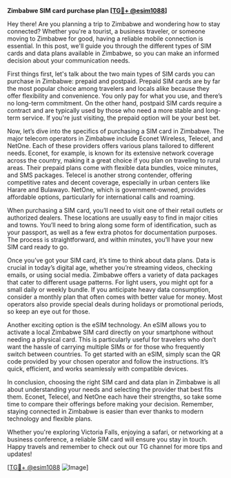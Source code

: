 **Zimbabwe SIM card purchase plan [[TG💪+ @esim1088](https://t.me/s/esim1088)]**

Hey there! Are you planning a trip to Zimbabwe and wondering how to stay connected? Whether you're a tourist, a business traveler, or someone moving to Zimbabwe for good, having a reliable mobile connection is essential. In this post, we'll guide you through the different types of SIM cards and data plans available in Zimbabwe, so you can make an informed decision about your communication needs.

First things first, let's talk about the two main types of SIM cards you can purchase in Zimbabwe: prepaid and postpaid. Prepaid SIM cards are by far the most popular choice among travelers and locals alike because they offer flexibility and convenience. You only pay for what you use, and there’s no long-term commitment. On the other hand, postpaid SIM cards require a contract and are typically used by those who need a more stable and long-term service. If you're just visiting, the prepaid option will be your best bet.

Now, let’s dive into the specifics of purchasing a SIM card in Zimbabwe. The major telecom operators in Zimbabwe include Econet Wireless, Telecel, and NetOne. Each of these providers offers various plans tailored to different needs. Econet, for example, is known for its extensive network coverage across the country, making it a great choice if you plan on traveling to rural areas. Their prepaid plans come with flexible data bundles, voice minutes, and SMS packages. Telecel is another strong contender, offering competitive rates and decent coverage, especially in urban centers like Harare and Bulawayo. NetOne, which is government-owned, provides affordable options, particularly for international calls and roaming.

When purchasing a SIM card, you’ll need to visit one of their retail outlets or authorized dealers. These locations are usually easy to find in major cities and towns. You’ll need to bring along some form of identification, such as your passport, as well as a few extra photos for documentation purposes. The process is straightforward, and within minutes, you’ll have your new SIM card ready to go.

Once you’ve got your SIM card, it’s time to think about data plans. Data is crucial in today’s digital age, whether you’re streaming videos, checking emails, or using social media. Zimbabwe offers a variety of data packages that cater to different usage patterns. For light users, you might opt for a small daily or weekly bundle. If you anticipate heavy data consumption, consider a monthly plan that often comes with better value for money. Most operators also provide special deals during holidays or promotional periods, so keep an eye out for those.

Another exciting option is the eSIM technology. An eSIM allows you to activate a local Zimbabwe SIM card directly on your smartphone without needing a physical card. This is particularly useful for travelers who don’t want the hassle of carrying multiple SIMs or for those who frequently switch between countries. To get started with an eSIM, simply scan the QR code provided by your chosen operator and follow the instructions. It’s quick, efficient, and works seamlessly with compatible devices.

In conclusion, choosing the right SIM card and data plan in Zimbabwe is all about understanding your needs and selecting the provider that best fits them. Econet, Telecel, and NetOne each have their strengths, so take some time to compare their offerings before making your decision. Remember, staying connected in Zimbabwe is easier than ever thanks to modern technology and flexible plans.

Whether you're exploring Victoria Falls, enjoying a safari, or networking at a business conference, a reliable SIM card will ensure you stay in touch. Happy travels and remember to check out our TG channel for more tips and updates! 

[[TG💪+ @esim1088](https://t.me/s/esim1088) ![Image](https://i.postimg.cc/Y0z9fWf4/image.png)]